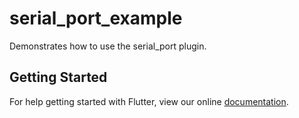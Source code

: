 # serial_port_example

Demonstrates how to use the serial_port plugin.

## Getting Started

For help getting started with Flutter, view our online
[documentation](https://flutter.io/).
